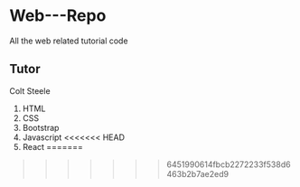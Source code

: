 # Web---Repo
All the web related tutorial code 

## Tutor

Colt Steele

1. HTML
2. CSS
3. Bootstrap
4. Javascript
<<<<<<< HEAD
5. React
=======

>>>>>>> 6451990614fbcb2272233f538d6463b2b7ae2ed9

